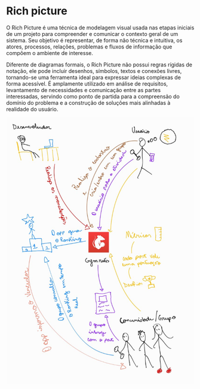 # Rich picture

O Rich Picture é uma técnica de modelagem visual usada nas etapas iniciais de um projeto para compreender e comunicar o contexto geral de um sistema.
Seu objetivo é representar, de forma não técnica e intuitiva, os atores, processos, relações, problemas e fluxos de informação que compõem o ambiente de interesse.

Diferente de diagramas formais, o Rich Picture não possui regras rígidas de notação, ele pode incluir desenhos, símbolos, textos e conexões livres, tornando-se uma ferramenta ideal para expressar ideias complexas de forma acessível.
É amplamente utilizado em análise de requisitos, levantamento de necessidades e comunicação entre as partes interessadas, servindo como ponto de partida para a compreensão do domínio do problema e a construção de soluções mais alinhadas à realidade do usuário.

![rich picture](../assets/rp.jpg)